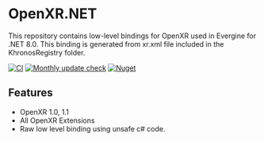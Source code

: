 # OpenXR.NET

This repository contains low-level bindings for OpenXR used in Evergine for .NET 8.0.
This binding is generated from xr.xml file included in the KhronosRegistry folder.

[![CI](https://github.com/EvergineTeam/OpenXR.NET/actions/workflows/CI.yml/badge.svg)](https://github.com/EvergineTeam/OpenXR.NET/actions/workflows/CI.yml)
[![Monthly update check](https://github.com/EvergineTeam/OpenXR.NET/actions/workflows/monthly_update.yml/badge.svg)](https://github.com/EvergineTeam/OpenXR.NET/actions/workflows/monthly_update.yml)
[![Nuget](https://img.shields.io/nuget/v/Evergine.Bindings.OpenXR?logo=nuget)](https://www.nuget.org/packages/Evergine.Bindings.OpenXR)

## Features

- OpenXR 1.0, 1.1
- All OpenXR Extensions
- Raw low level binding using unsafe c# code.
